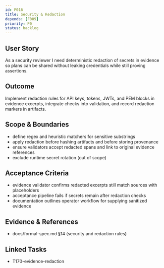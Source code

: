 ```yaml
---
id: F016
title: Security & Redaction
depends: [F009]
priority: P0
status: backlog
---
```


## User Story
As a security reviewer I need deterministic redaction of secrets in evidence so plans can be shared without leaking credentials while still proving assertions.

## Outcome
Implement redaction rules for API keys, tokens, JWTs, and PEM blocks in evidence excerpts, integrate checks into validation, and record redaction markers in artifacts.

## Scope & Boundaries
- define regex and heuristic matchers for sensitive substrings
- apply redaction before hashing artifacts and before storing provenance
- ensure validators accept redacted spans and link to original evidence references
- exclude runtime secret rotation (out of scope)

## Acceptance Criteria
- evidence validator confirms redacted excerpts still match sources with placeholders
- acceptance pipeline fails if secrets remain after redaction checks
- documentation outlines operator workflow for supplying sanitized evidence

## Evidence & References
- docs/formal-spec.md §14 (security and redaction rules)

## Linked Tasks
- T170-evidence-redaction
